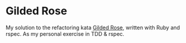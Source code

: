 # Gilded Rose

My solution to the refactoring kata [Gilded Rose](https://github.com/emilybache/GildedRose-Refactoring-Kata), written with Ruby and rspec.
As my personal exercise in TDD & rspec.

